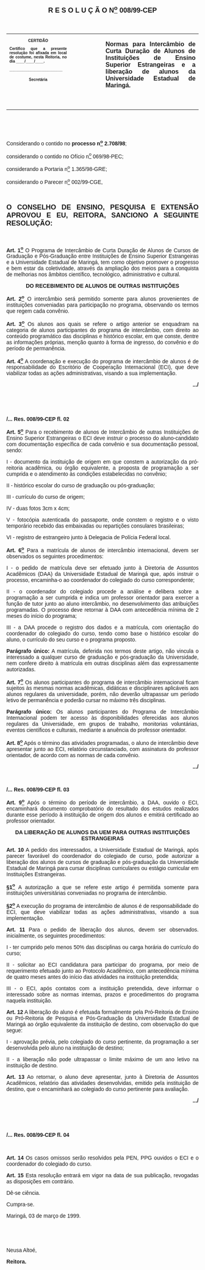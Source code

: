 <BODY>

<B><FONT FACE="Arial" SIZE=4><P ALIGN="CENTER"></P>
<P ALIGN="CENTER">R E S O L U &Ccedil; &Atilde; O  N<U><SUP>o</U></SUP> 008/99-CEP</P>
</B></FONT><FONT FACE="Arial"><P ALIGN="JUSTIFY"></P>
<P ALIGN="JUSTIFY">&nbsp;</P></FONT>
<TABLE CELLSPACING=0 BORDER=0 CELLPADDING=7 WIDTH=596>
<TR><TD WIDTH="33%" VALIGN="TOP">
<B><FONT FACE="Arial" SIZE=1><P ALIGN="CENTER">CERTID&Atilde;O</P>
<P ALIGN="JUSTIFY">   Certifico que a presente resolu&ccedil;&atilde;o foi afixada em local de costume, nesta Reitoria, no dia ____/____/____.</P>
<P ALIGN="JUSTIFY"></P>
<P ALIGN="JUSTIFY">_________________________</P>
<P ALIGN="CENTER">Secret&aacute;ria</B></FONT></TD>
<TD WIDTH="17%" VALIGN="TOP">&nbsp;</TD>
<TD WIDTH="50%" VALIGN="TOP">
<B><FONT FACE="Arial"><P ALIGN="JUSTIFY">Normas para Interc&acirc;mbio de Curta Dura&ccedil;&atilde;o de Alunos de Institui&ccedil;&otilde;es de Ensino Superior Estrangeiras e a libera&ccedil;&atilde;o de alunos da Universidade Estadual de Maring&aacute;.</P>
<P ALIGN="JUSTIFY"></P>
<P ALIGN="JUSTIFY">&nbsp;</B></FONT></TD>
</TR>
</TABLE>

<FONT FACE="Arial"><P ALIGN="JUSTIFY">&nbsp;</P>
<P ALIGN="JUSTIFY">&nbsp;</P>
<P ALIGN="JUSTIFY">&#9;Considerando o contido no <B>processo n<U><SUP>o</U></SUP> 2.708/98</B>;</P>
<P ALIGN="JUSTIFY">considerando o contido no Of&iacute;cio n<U><SUP>o</U></SUP> 069/98-PEC;</P>
<P ALIGN="JUSTIFY">considerando a Portaria n<U><SUP>o</U></SUP> 1.365/98-GRE;</P>
<P ALIGN="JUSTIFY">considerando o Parecer n<U><SUP>o</U></SUP> 002/99-CGE,</P>
<P ALIGN="JUSTIFY"></P>
<P ALIGN="JUSTIFY">&nbsp;</P>
</FONT><B><FONT FACE="Arial" SIZE=4><P ALIGN="JUSTIFY">O CONSELHO DE ENSINO, PESQUISA E EXTENS&Atilde;O APROVOU E EU, REITORA, SANCIONO A SEGUINTE RESOLU&Ccedil;&Atilde;O:</P>
</B></FONT><FONT FACE="Arial"><P ALIGN="JUSTIFY"></P>
<P ALIGN="JUSTIFY">&nbsp;</P>
<P ALIGN="JUSTIFY">&#9;<B>Art. 1<U><SUP>o</B></U></SUP> O Programa de Interc&acirc;mbio de Curta Dura&ccedil;&atilde;o de Alunos de Cursos de Gradua&ccedil;&atilde;o e P&oacute;s-Gradua&ccedil;&atilde;o entre Institui&ccedil;&otilde;es de Ensino Superior Estrangeiras e a Universidade Estadual de Maring&aacute;, tem como objetivo promover o progresso e bem estar da coletividade, atrav&eacute;s da amplia&ccedil;&atilde;o dos meios para a conquista de melhorias nos &acirc;mbitos cient&iacute;fico, tecnol&oacute;gico, administrativo e cultural.</P>
<P ALIGN="JUSTIFY"></P>
<B><P ALIGN="CENTER">DO RECEBIMENTO DE ALUNOS DE OUTRAS INSTITUI&Ccedil;&Otilde;ES</P>
</B><P ALIGN="JUSTIFY"></P>
<P ALIGN="JUSTIFY">&#9;<B>Art. 2<U><SUP>o</B></U></SUP> O interc&acirc;mbio ser&aacute; permitido somente para alunos provenientes de institui&ccedil;&otilde;es conveniadas para participa&ccedil;&atilde;o no programa, observando os termos que regem cada conv&ecirc;nio.</P>
<P ALIGN="JUSTIFY">&#9;<B>Art. 3<U><SUP>o</B></U></SUP> Os alunos aos quais se refere o artigo anterior se enquadram na categoria de alunos participantes do programa de interc&acirc;mbio, com direito ao conte&uacute;do program&aacute;tico das disciplinas e hist&oacute;rico escolar, em que conste, dentre as informa&ccedil;&otilde;es pr&oacute;prias, men&ccedil;&atilde;o quanto &agrave; forma de ingresso, do conv&ecirc;nio e do per&iacute;odo de perman&ecirc;ncia.</P>
<P ALIGN="JUSTIFY">&#9;<B>Art. 4<U><SUP>o</B></U></SUP> A coordena&ccedil;&atilde;o e execu&ccedil;&atilde;o do programa de interc&acirc;mbio de alunos &eacute; de responsabilidade do Escrit&oacute;rio de Coopera&ccedil;&atilde;o Internacional (ECI), que deve viabilizar todas as a&ccedil;&otilde;es administrativas, visando a sua implementa&ccedil;&atilde;o.</P>
<P ALIGN="JUSTIFY"></P>
<B><P ALIGN="RIGHT">.../</P>
</B><P ALIGN="JUSTIFY"></P>
<P ALIGN="JUSTIFY">&nbsp;</P>
<P ALIGN="JUSTIFY">&nbsp;</P>
<B><P ALIGN="JUSTIFY">/... Res. 008/99-CEP&#9;&#9;&#9;&#9;&#9;&#9;&#9;&#9;         fl. 02</P>
</B><P ALIGN="JUSTIFY"></P>
<P ALIGN="JUSTIFY">&#9;<B>Art. 5<U><SUP>o</B></U></SUP> Para o recebimento de alunos de Interc&acirc;mbio de outras Institui&ccedil;&otilde;es de Ensino Superior Estrangeiras o ECI deve instruir o processo do aluno-candidato com documenta&ccedil;&atilde;o espec&iacute;fica de cada conv&ecirc;nio e sua documenta&ccedil;&atilde;o pessoal, sendo:</P>
<P ALIGN="JUSTIFY">&#9;I - documento da institui&ccedil;&atilde;o de origem em que constem a autoriza&ccedil;&atilde;o da pr&oacute;-reitoria acad&ecirc;mica, ou &oacute;rg&atilde;o equivalente, a proposta de programa&ccedil;&atilde;o a ser cumprida e o atendimento &agrave;s condi&ccedil;&otilde;es estabelecidas no conv&ecirc;nio;</P>
<P ALIGN="JUSTIFY">&#9;II - hist&oacute;rico escolar do curso de gradua&ccedil;&atilde;o ou p&oacute;s-gradua&ccedil;&atilde;o;</P>
<P ALIGN="JUSTIFY">&#9;III - curr&iacute;culo do curso de origem;</P>
<P ALIGN="JUSTIFY">&#9;IV - duas fotos 3cm x 4cm;</P>
<P ALIGN="JUSTIFY">&#9;V - fotoc&oacute;pia autenticada do passaporte, onde constem o registro e o visto tempor&aacute;rio recebido das embaixadas ou reparti&ccedil;&otilde;es consulares brasileiras;</P>
<P ALIGN="JUSTIFY">&#9;VI - registro de estrangeiro junto &agrave; Delegacia de Pol&iacute;cia Federal local.</P>
<P ALIGN="JUSTIFY">&#9;<B>Art. 6<U><SUP>o</B></U></SUP> Para a matr&iacute;cula de alunos de interc&acirc;mbio internacional, devem ser observados os seguintes procedimentos:</P>
<P ALIGN="JUSTIFY">&#9;I - o pedido de matr&iacute;cula deve ser efetuado junto &agrave; Diretoria de Assuntos Acad&ecirc;micos (DAA) da Universidade Estadual de Maring&aacute; que, ap&oacute;s instruir o processo, encaminha-o ao coordenador do colegiado do curso correspondente;</P>
<P ALIGN="JUSTIFY">&#9;II - o coordenador do colegiado procede a an&aacute;lise e delibera sobre a programa&ccedil;&atilde;o a ser cumprida e indica um professor orientador para exercer a fun&ccedil;&atilde;o de tutor junto ao aluno interc&acirc;mbio, no desenvolvimento das atribui&ccedil;&otilde;es programadas. O processo deve retornar &agrave; DAA com anteced&ecirc;ncia m&iacute;nima de 2 meses do in&iacute;cio do programa;</P>
<P ALIGN="JUSTIFY">&#9;III - a DAA procede o registro dos dados e a matr&iacute;cula, com orienta&ccedil;&atilde;o do coordenador do colegiado do curso, tendo como base o hist&oacute;rico escolar do aluno, o curr&iacute;culo do seu curso e o programa proposto.</P>
<P ALIGN="JUSTIFY">&#9;<B>Par&aacute;grafo &uacute;nico:</B> A matr&iacute;cula, deferida nos termos deste artigo, n&atilde;o vincula o interessado a qualquer curso de gradua&ccedil;&atilde;o e p&oacute;s-gradua&ccedil;&atilde;o da Universidade, nem confere direito &agrave; matr&iacute;cula em outras disciplinas al&eacute;m das expressamente autorizadas.</P>
<P ALIGN="JUSTIFY">&#9;<B>Art. 7<U><SUP>o</B></U></SUP> Os alunos participantes do programa de interc&acirc;mbio internacional ficam sujeitos &agrave;s mesmas normas acad&ecirc;micas, did&aacute;ticas e disciplinares aplic&aacute;veis aos alunos regulares da universidade, por&eacute;m, n&atilde;o dever&atilde;o ultrapassar um per&iacute;odo letivo de perman&ecirc;ncia e poder&atilde;o cursar no m&aacute;ximo tr&ecirc;s disciplinas.</P>
<P ALIGN="JUSTIFY">&#9;<B>Par&aacute;grafo &uacute;nico:</B> Os alunos participantes do Programa de Interc&acirc;mbio Internacional podem ter acesso &agrave;s disponibilidades oferecidas aos alunos regulares da Universidade, em grupos de trabalho, monitorias volunt&aacute;rias, eventos cient&iacute;ficos e culturais, mediante a anu&ecirc;ncia do professor orientador.</P>
<P ALIGN="JUSTIFY">&#9;<B>Art. 8<U><SUP>o</B></U></SUP> Ap&oacute;s o t&eacute;rmino das atividades programadas, o aluno de interc&acirc;mbio deve apresentar junto ao ECI, relat&oacute;rio circunstanciado, com assinatura do professor orientador, de acordo com as normas de cada conv&ecirc;nio.</P>
<P ALIGN="JUSTIFY"></P>
<B><P ALIGN="RIGHT">.../</P>
</B><P ALIGN="JUSTIFY"></P>
<P ALIGN="JUSTIFY">&nbsp;</P>
<B><P ALIGN="JUSTIFY">/... Res. 008/99-CEP&#9;&#9;&#9;&#9;&#9;&#9;&#9;&#9;      fl. 03</P>
</B><P ALIGN="JUSTIFY"></P>
<P ALIGN="JUSTIFY">&#9;<B>Art. 9<U><SUP>o</B></U></SUP> Ap&oacute;s o t&eacute;rmino do per&iacute;odo de interc&acirc;mbio, a DAA, ouvido o ECI, encaminhar&aacute; documento comprobat&oacute;rio do resultado dos estudos realizados durante esse per&iacute;odo &agrave; institui&ccedil;&atilde;o de origem dos alunos e emitir&aacute; certificado ao professor orientador.</P>
<P ALIGN="JUSTIFY"></P>
<B><P ALIGN="CENTER">DA LIBERA&Ccedil;&Atilde;O DE ALUNOS DA UEM PARA OUTRAS INSTITUI&Ccedil;&Otilde;ES ESTRANGEIRAS</P>
</B><P ALIGN="JUSTIFY"></P>
<P ALIGN="JUSTIFY">&#9;<B>Art. 10</B> A pedido dos interessados, a Universidade Estadual de Maring&aacute;, ap&oacute;s parecer favor&aacute;vel do coordenador do colegiado de curso, pode autorizar a libera&ccedil;&atilde;o dos alunos de cursos de gradua&ccedil;&atilde;o e p&oacute;s-gradua&ccedil;&atilde;o da Universidade Estadual de Maring&aacute; para cursar disciplinas curriculares ou est&aacute;gio curricular em Institui&ccedil;&otilde;es Estrangeiras.</P>
<P ALIGN="JUSTIFY">&#9;<B>§1<U><SUP>o</B></U></SUP> A autoriza&ccedil;&atilde;o a que se refere este artigo &eacute; permitida somente para institui&ccedil;&otilde;es universit&aacute;rias conveniadas no programa de interc&acirc;mbio.</P>
<P ALIGN="JUSTIFY">&#9;<B>§2<U><SUP>o</B></U></SUP> A execu&ccedil;&atilde;o do programa de interc&acirc;mbio de alunos &eacute; de responsabilidade do ECI, que deve viabilizar todas as a&ccedil;&otilde;es administrativas, visando a sua implementa&ccedil;&atilde;o.</P>
<P ALIGN="JUSTIFY">&#9;<B>Art. 11</B> Para o pedido de libera&ccedil;&atilde;o dos alunos, devem ser observados. inicialmente, os seguintes procedimentos:</P>
<P ALIGN="JUSTIFY">&#9;I - ter cumprido pelo menos 50% das disciplinas ou carga hor&aacute;ria do curr&iacute;culo do curso;</P>
<P ALIGN="JUSTIFY">&#9;II - solicitar ao ECI candidatura para participar do programa, por meio de requerimento efetuado junto ao Protocolo Acad&ecirc;mico, com anteced&ecirc;ncia m&iacute;nima de quatro meses antes do in&iacute;cio das atividades na institui&ccedil;&atilde;o pretendida;</P>
<P ALIGN="JUSTIFY">&#9;III - o ECI, ap&oacute;s contatos com a institui&ccedil;&atilde;o pretendida, deve informar o interessado sobre as normas internas, prazos e procedimentos do programa naquela institui&ccedil;&atilde;o.</P>
<P ALIGN="JUSTIFY">&#9;<B>Art. 12</B> A libera&ccedil;&atilde;o do aluno &eacute; efetuada formalmente pela Pr&oacute;-Reitoria de Ensino ou Pr&oacute;-Reitoria de Pesquisa e P&oacute;s-Gradua&ccedil;&atilde;o da Universidade Estadual de Maring&aacute; ao &oacute;rg&atilde;o equivalente da institui&ccedil;&atilde;o de destino, com observa&ccedil;&atilde;o do que segue:</P>
<P ALIGN="JUSTIFY">&#9;I - aprova&ccedil;&atilde;o pr&eacute;via, pelo colegiado do curso pertinente, da programa&ccedil;&atilde;o a ser desenvolvida pelo aluno na institui&ccedil;&atilde;o de destino;</P>
<P ALIGN="JUSTIFY">&#9;II - a libera&ccedil;&atilde;o n&atilde;o pode ultrapassar o limite m&aacute;ximo de um ano letivo na institui&ccedil;&atilde;o de destino.</P>
<P ALIGN="JUSTIFY">&#9;<B>Art. 13</B> Ao retornar, o aluno deve apresentar, junto &agrave; Diretoria de Assuntos Acad&ecirc;micos, relat&oacute;rio das atividades desenvolvidas, emitido pela institui&ccedil;&atilde;o de destino, que o encaminhar&aacute; ao colegiado do curso pertinente para avalia&ccedil;&atilde;o.</P>
<P ALIGN="JUSTIFY"></P>
<B><P ALIGN="RIGHT">.../</P>
</B><P ALIGN="JUSTIFY"></P>
<P ALIGN="JUSTIFY">&nbsp;</P>
<P ALIGN="JUSTIFY">&nbsp;</P>
<B><P ALIGN="JUSTIFY">/... Res. 008/99-CEP&#9;&#9;&#9;&#9;&#9;&#9;&#9;&#9;         fl. 04</P>
</B><P ALIGN="JUSTIFY"></P>
<P ALIGN="JUSTIFY">&nbsp;</P>
<P ALIGN="JUSTIFY">&#9;<B>Art. 14</B> Os casos omissos ser&atilde;o resolvidos pela PEN, PPG ouvidos o ECI e o coordenador do colegiado do curso.</P>
<P ALIGN="JUSTIFY">&#9;<B>Art. 15</B> Esta resolu&ccedil;&atilde;o entrar&aacute; em vigor na data de sua publica&ccedil;&atilde;o, revogadas as disposi&ccedil;&otilde;es em contr&aacute;rio.</P>
<P ALIGN="JUSTIFY">&#9;D&ecirc;-se ci&ecirc;ncia.</P>
<P ALIGN="JUSTIFY">&#9;Cumpra-se.</P>
<P ALIGN="JUSTIFY"></P>
<P ALIGN="JUSTIFY">Maring&aacute;, 03 de mar&ccedil;o de 1999.</P>
<P ALIGN="JUSTIFY"></P>
<P ALIGN="JUSTIFY">&nbsp;</P>
<P ALIGN="JUSTIFY">&nbsp;</P>
<P ALIGN="JUSTIFY">Neusa Alto&eacute;,</P>
<B><P ALIGN="JUSTIFY">Reitora.</P>
</B><P ALIGN="JUSTIFY"></P>
</FONT><FONT SIZE=2><P>&nbsp;</P></FONT></BODY>
